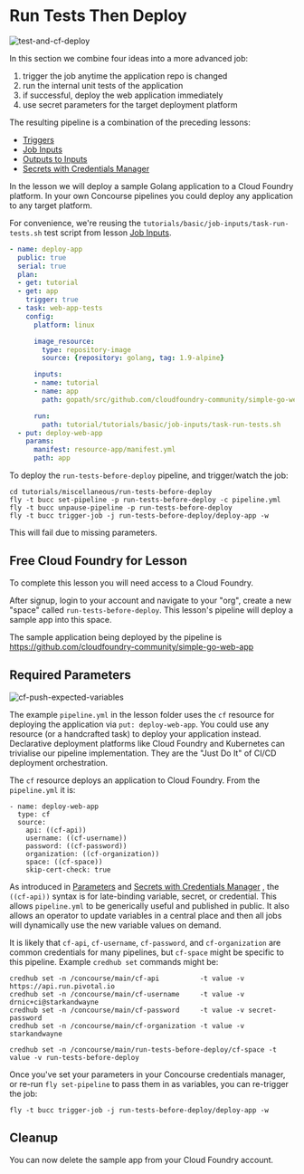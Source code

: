 # Run Tests Then Deploy

![test-and-cf-deploy](/images/test-and-cf-deploy.png)

In this section we combine four ideas into a more advanced job:

1. trigger the job anytime the application repo is changed
1. run the internal unit tests of the application
1. if successful, deploy the web application immediately
1. use secret parameters for the target deployment platform

The resulting pipeline is a combination of the preceding lessons:

* [Triggers](../basics/triggers.md)
* [Job Inputs](../basics/job-inputs.md)
* [Outputs to Inputs](../basics/task-outputs-to-inputs.md)
* [Secrets with Credentials Manager](..//basics/secret-parameters.md)

In the lesson we will deploy a sample Golang application to a Cloud Foundry platform. In your own Concourse pipelines you could deploy any application to any target platform.

For convenience, we're reusing the `tutorials/basic/job-inputs/task-run-tests.sh` test script from lesson [Job Inputs](..//basics/job-inputs.md).

```yaml
- name: deploy-app
  public: true
  serial: true
  plan:
  - get: tutorial
  - get: app
    trigger: true
  - task: web-app-tests
    config:
      platform: linux

      image_resource:
        type: repository-image
        source: {repository: golang, tag: 1.9-alpine}

      inputs:
      - name: tutorial
      - name: app
        path: gopath/src/github.com/cloudfoundry-community/simple-go-web-app

      run:
        path: tutorial/tutorials/basic/job-inputs/task-run-tests.sh
  - put: deploy-web-app
    params:
      manifest: resource-app/manifest.yml
      path: app
```

To deploy the `run-tests-before-deploy` pipeline, and trigger/watch the job:

```
cd tutorials/miscellaneous/run-tests-before-deploy
fly -t bucc set-pipeline -p run-tests-before-deploy -c pipeline.yml
fly -t bucc unpause-pipeline -p run-tests-before-deploy
fly -t bucc trigger-job -j run-tests-before-deploy/deploy-app -w
```

This will fail due to missing parameters.

## Free Cloud Foundry for Lesson

To complete this lesson you will need access to a Cloud Foundry. 


After signup, login to your account and  navigate to your "org", create a new "space" called `run-tests-before-deploy`. This lesson's pipeline will deploy a sample app into this space.

The sample application being deployed by the pipeline is https://github.com/cloudfoundry-community/simple-go-web-app

## Required Parameters

![cf-push-expected-variables](/images/cf-push-expected-variables.png)

The example `pipeline.yml` in the lesson folder uses the `cf` resource for deploying the application via `put: deploy-web-app`. You could use any resource (or a handcrafted task) to deploy your application instead. Declarative deployment platforms like Cloud Foundry and Kubernetes can trivialise our pipeline implementation. They are the "Just Do It" of CI/CD deployment orchestration.

The `cf` resource deploys an application to Cloud Foundry. From the `pipeline.yml` it is:

```
- name: deploy-web-app
  type: cf
  source:
    api: ((cf-api))
    username: ((cf-username))
    password: ((cf-password))
    organization: ((cf-organization))
    space: ((cf-space))
    skip-cert-check: true
```

As introduced in [Parameters](../basics/parameters.md) and [Secrets with Credentials Manager](..//basics/secret-parameters.md)
, the `((cf-api))` syntax is for late-binding variable, secret, or credential. This allows `pipeline.yml` to be generically useful and published in public. It also allows an operator to update variables in a central place and then all jobs will dynamically use the new variable values on demand.

It is likely that `cf-api`, `cf-username`, `cf-password`, and `cf-organization` are common credentials for many pipelines, but `cf-space` might be specific to this pipeline. Example `credhub set` commands might be:

```
credhub set -n /concourse/main/cf-api          -t value -v https://api.run.pivotal.io
credhub set -n /concourse/main/cf-username     -t value -v drnic+ci@starkandwayne
credhub set -n /concourse/main/cf-password     -t value -v secret-password
credhub set -n /concourse/main/cf-organization -t value -v starkandwayne

credhub set -n /concourse/main/run-tests-before-deploy/cf-space -t value -v run-tests-before-deploy
```

Once you've set your parameters in your Concourse credentials manager, or re-run `fly set-pipeline` to pass them in as variables, you can re-trigger the job:

```
fly -t bucc trigger-job -j run-tests-before-deploy/deploy-app -w
```

## Cleanup

You can now delete the sample app from your Cloud Foundry account.
